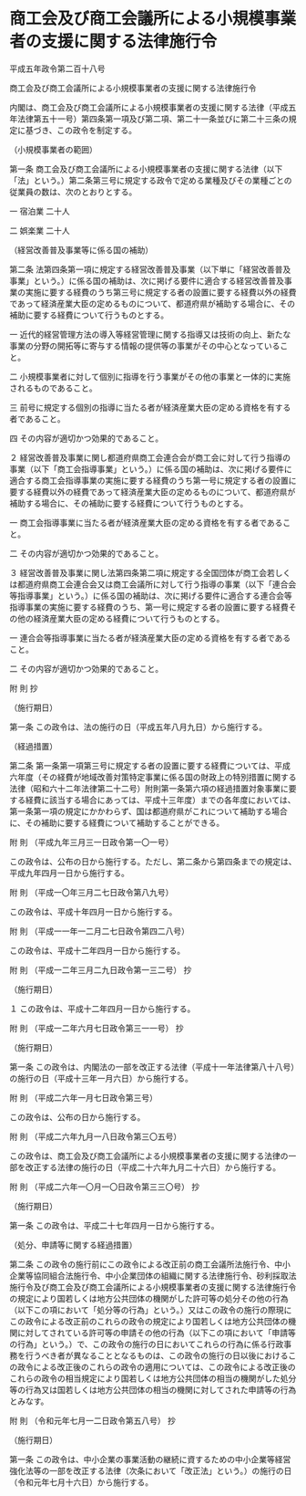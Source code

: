 # 商工会及び商工会議所による小規模事業者の支援に関する法律施行令

平成五年政令第二百十八号

商工会及び商工会議所による小規模事業者の支援に関する法律施行令

内閣は、商工会及び商工会議所による小規模事業者の支援に関する法律（平成五年法律第五十一号）第四条第一項及び第二項、第二十一条並びに第二十三条の規定に基づき、この政令を制定する。

（小規模事業者の範囲）

第一条 商工会及び商工会議所による小規模事業者の支援に関する法律（以下「法」という。）第二条第三号に規定する政令で定める業種及びその業種ごとの従業員の数は、次のとおりとする。

一 宿泊業 二十人

二 娯楽業 二十人

（経営改善普及事業等に係る国の補助）

第二条 法第四条第一項に規定する経営改善普及事業（以下単に「経営改善普及事業」という。）に係る国の補助は、次に掲げる要件に適合する経営改善普及事業の実施に要する経費のうち第三号に規定する者の設置に要する経費以外の経費であって経済産業大臣の定めるものについて、都道府県が補助する場合に、その補助に要する経費について行うものとする。

一 近代的経営管理方法の導入等経営管理に関する指導又は技術の向上、新たな事業の分野の開拓等に寄与する情報の提供等の事業がその中心となっていること。

二 小規模事業者に対して個別に指導を行う事業がその他の事業と一体的に実施されるものであること。

三 前号に規定する個別の指導に当たる者が経済産業大臣の定める資格を有する者であること。

四 その内容が適切かつ効果的であること。

２ 経営改善普及事業に関し都道府県商工会連合会が商工会に対して行う指導の事業（以下「商工会指導事業」という。）に係る国の補助は、次に掲げる要件に適合する商工会指導事業の実施に要する経費のうち第一号に規定する者の設置に要する経費以外の経費であって経済産業大臣の定めるものについて、都道府県が補助する場合に、その補助に要する経費について行うものとする。

一 商工会指導事業に当たる者が経済産業大臣の定める資格を有する者であること。

二 その内容が適切かつ効果的であること。

３ 経営改善普及事業に関し法第四条第二項に規定する全国団体が商工会若しくは都道府県商工会連合会又は商工会議所に対して行う指導の事業（以下「連合会等指導事業」という。）に係る国の補助は、次に掲げる要件に適合する連合会等指導事業の実施に要する経費のうち、第一号に規定する者の設置に要する経費その他の経済産業大臣の定める経費について行うものとする。

一 連合会等指導事業に当たる者が経済産業大臣の定める資格を有する者であること。

二 その内容が適切かつ効果的であること。

附 則 抄

（施行期日）

第一条 この政令は、法の施行の日（平成五年八月九日）から施行する。

（経過措置）

第二条 第一条第一項第三号に規定する者の設置に要する経費については、平成六年度（その経費が地域改善対策特定事業に係る国の財政上の特別措置に関する法律（昭和六十二年法律第二十二号）附則第一条第六項の経過措置対象事業に要する経費に該当する場合にあっては、平成十三年度）までの各年度においては、第一条第一項の規定にかかわらず、国は都道府県がこれについて補助する場合に、その補助に要する経費について補助することができる。

附 則 （平成九年三月三一日政令第一〇一号）

この政令は、公布の日から施行する。ただし、第二条から第四条までの規定は、平成九年四月一日から施行する。

附 則 （平成一〇年三月二七日政令第八九号）

この政令は、平成十年四月一日から施行する。

附 則 （平成一一年一二月二七日政令第四二八号）

この政令は、平成十二年四月一日から施行する。

附 則 （平成一二年三月二九日政令第一三二号） 抄

（施行期日）

１ この政令は、平成十二年四月一日から施行する。

附 則 （平成一二年六月七日政令第三一一号） 抄

（施行期日）

第一条 この政令は、内閣法の一部を改正する法律（平成十一年法律第八十八号）の施行の日（平成十三年一月六日）から施行する。

附 則 （平成二六年一月七日政令第三号）

この政令は、公布の日から施行する。

附 則 （平成二六年九月一八日政令第三〇五号）

この政令は、商工会及び商工会議所による小規模事業者の支援に関する法律の一部を改正する法律の施行の日（平成二十六年九月二十六日）から施行する。

附 則 （平成二六年一〇月一〇日政令第三三〇号） 抄

（施行期日）

第一条 この政令は、平成二十七年四月一日から施行する。

（処分、申請等に関する経過措置）

第二条 この政令の施行前にこの政令による改正前の商工会議所法施行令、中小企業等協同組合法施行令、中小企業団体の組織に関する法律施行令、砂利採取法施行令及び商工会及び商工会議所による小規模事業者の支援に関する法律施行令の規定により国若しくは地方公共団体の機関がした許可等の処分その他の行為（以下この項において「処分等の行為」という。）又はこの政令の施行の際現にこの政令による改正前のこれらの政令の規定により国若しくは地方公共団体の機関に対してされている許可等の申請その他の行為（以下この項において「申請等の行為」という。）で、この政令の施行の日においてこれらの行為に係る行政事務を行うべき者が異なることとなるものは、この政令の施行の日以後におけるこの政令による改正後のこれらの政令の適用については、この政令による改正後のこれらの政令の相当規定により国若しくは地方公共団体の相当の機関がした処分等の行為又は国若しくは地方公共団体の相当の機関に対してされた申請等の行為とみなす。

附 則 （令和元年七月一二日政令第五八号） 抄

（施行期日）

第一条 この政令は、中小企業の事業活動の継続に資するための中小企業等経営強化法等の一部を改正する法律（次条において「改正法」という。）の施行の日（令和元年七月十六日）から施行する。
